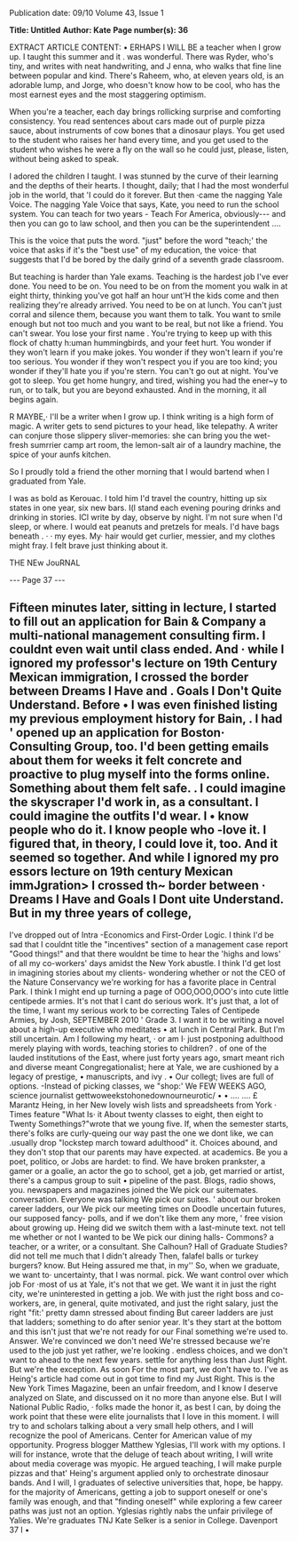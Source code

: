 Publication date: 09/10
Volume 43, Issue 1

**Title: Untitled**
**Author: Kate**
**Page number(s): 36**

EXTRACT ARTICLE CONTENT:
• 
ERHAPS I WILL BE a teacher when 
I grow up. 
I taught this summer and it 
. was wonderful. There was Ryder, who's 
tiny, and writes with neat handwriting, 
and J enna, who walks that fine line 
between popular and kind. There's 
Raheem, who, at eleven years old, is an 
adorable lump, and Jorge, who doesn't 
know how to be cool, who has the most 
earnest eyes and the most staggering 
optimism. 

When 
you're 
a 
teacher, 
each 
day brings rollicking surprise and 
comforting 
consistency. 
You 
read 
sentences about cars made out of 
purple pizza sauce, about instruments 
of cow bones that a dinosaur plays. You 
get used to the student who raises her 
hand every time, and you get used to 
the student who wishes he were a fly on 
the wall so he could just, please, listen, 
without being asked to speak. 

I adored the children I taught. I was 
stunned by the curve of their learning 
and the depths of their hearts. I thought, 
daily; that I had the most wonderful job 
in the world, that 'I could do it forever. 
But then ·came the nagging Yale 
Voice. The nagging Yale Voice that says, 
Kate, you need to run the school system. 
You can teach for two years - Teach For 
America, obviously--- and then you can 
go to law school, and then you can be 
the superintendent .... 

This is the voice that puts the word. 
"just" before the word "teach;' the 
voice that asks if it's the "best use" of 
my education, the voice· that suggests 
that I'd be bored by the daily grind of a 
seventh grade classroom. 

But teaching is harder than Yale 
exams. Teaching is the hardest job I've 
ever done. You need to be on. You need 
to be on from the moment you walk in 
at eight thirty, thinking you've got half 
an hour unt'H the kids come and then 
realizing they're already arrived. You 
need to be on at lunch. You can't just 
corral and silence them, because you 
want them to talk. You want to smile 
enough but not too much and you 
want to be real, but not like a friend. You 
can't swear. You lose your first name . 
You're trying to keep up with this flock 
of chatty h:uman hummingbirds, and 
your feet hurt. You wonder if they won't 
learn if you make jokes. You wonder if 
they won't learn if you're too serious. 
You wonder if they won't respect you if 
you are too kind; you wonder if they'll 
hate you if you're stern. You can't go 
out at night. You've got to sleep. You get 
home hungry, and tired, wishing you 
had the ener~y to run, or to talk, but 
you are beyond exhausted. And in the 
morning, it all begins again. 

R MAYBE,· I'll be a writer when I 
grow up. I think writing is a high 
form of magic. A writer gets to send 
pictures to your head, like telepathy. 
A writer can conjure those slippery 
sliver-memories: she can bring you the 
wet-fresh sumrrier camp art room, the 
lemon-salt air of a laundry machine, the 
spice of your aunfs kitchen. 

So I proudly told a friend the other 
morning that I would bartend when I 
graduated from Yale. 

I was as bold as Kerouac. I told 
him I'd travel the country, hitting up 
six states in one year, six new bars. I(l 
stand each evening pouring drinks and 
drinking in stories. ICl write by day, 
observe by night. I'm not sure when I'd 
sleep, or where. I would eat peanuts and 
pretzels for meals. I'd have bags beneath . · · 
my eyes. My· hair would get curlier, 
messier, and my clothes might fray. I felt 
brave just thinking about it. 

THE NEw JouRNAL 





--- Page 37 ---

Fifteen minutes later, 
sitting in 
lecture, I started to fill out an application 
for Bain & Company a multi-national 
management consulting firm. I couldnt 
even wait until class ended. And · while 
I ignored my professor's lecture on 19th 
Century Mexican immigration, I crossed 
the border between Dreams I Have and 
. 
Goals I Don't Quite Understand. Before 
• 
I was even finished listing my previous 
employment history for Bain, . I had 
' 
opened up an application for Boston· 
Consulting Group, too. I'd been getting 
emails about them for weeks it felt 
concrete and proactive to plug myself 
into the forms online. Something about 
them felt safe. . I could imagine the 
skyscraper I'd work in, as a consultant. 
I could imagine the outfits I'd wear. I 
• 
know people who do it. I know people 
who -love it. I figured that, in theory, 
I could love it, too. And it seemed so 
together. 
And while I ignored 
my pro essors lecture on 
19th century Mexican 
immJgration> I crossed 
th~ border between · 
Dreams I Have and 
Goals I Dont 
uite 
Understand. 
But in my three years of college, 
-
I've dropped out of Intra -Economics 
and First-Order Logic. I think I'd be 
sad that I couldnt title the "incentives" 
section of a management case report 
"Good things!" and that there wouldnt 
be time to hear the 'highs and lows' 
of all my co-workers' days amidst the 
New York abustle. I think I'd get lost in 
imagining stories about my clients-
wondering whether or not the CEO of 
the Nature Conservancy we're working 
for has a favorite place in Central Park. 
I think I might end up turning a page of 
OOO,OOO,OOO's into cute little centipede 
armies. It's not that I cant do serious 
work. It's just that, a lot of the time, I 
want my serious work to be correcting 
Tales of Centipede Armies, by Josh, 
SEPTEMBER 2010 
' 
Grade 3. I want it to be writing a novel 
about a high-up executive who meditates 
• 
at lunch in Central Park. 
But I'm still uncertain. Am I following 
my heart, · or am I· just postponing 
adulthood merely playing with words, 
teaching stories to children? 
. of one of the lauded institutions of 
the East, where just forty years ago, 
smart meant rich and diverse meant 
Congregationalist; here at Yale, we 
are cushioned by a legacy of prestige, 
• 
manuscripts, and ivy . 
• Our collegt; lives are full of options. 
-Instead of picking classes, we "shop:' We 
FEW WEEKS AGO, science journalist 
gettwoweekstohonedownourneurotic/ 
• 
• 
.... .... £ Marantz Heing, in her New 
lovely wish lists and spreadsheets from 
York · Times feature "What Is· it About 
twenty classes to eight, then eight to 
Twenty Somethings?"wrote that we young 
five. If, when the semester starts, there's 
folks are curly-queing our way past the 
one we dont like, we can .usually drop 
"lockstep march toward adulthood" 
it. Choices abound, and they don't stop 
that our parents may have expected. 
at academics. Be you a poet, politico, or 
Jobs are hardet: to find. We have broken 
prankster, a gamer or a goalie, an actor 
the go to school, get a job, get married 
or artist, there's a campus group to suit 
• 
pipeline of the past. Blogs, radio shows, 
you. 
newspapers and magazines joined the 
We pick our suitemates. 
conversation. Everyone was talking 
We pick our suites. 
' 
about our broken career ladders, our 
We pick our meeting times on Doodle 
uncertain futures, our supposed fancy-
polls, and if we don't like them any more, 
' 
free vision about growing up. Heing did 
we switch them with a last-minute text. 
not tell me whether or not I wanted to be 
We pick our dining halls- Commons? 
a teacher, or a writer, or a consultant. She 
Calhoun? Hall of Graduate Studies? 
did not tell me much that I didn't already 
Then, falafel balls or turkey burgers? 
know. But Heing assured me that, in my'' 
So, when we graduate, we want to· 
uncertainty, that I was normal. 
pick. We want control over which job 
For ·most of us at Yale, it's not that 
we get. We want it in just the right city, 
we're uninterested in getting a job. We 
with just the right boss and co-workers, 
are, in general, quite motivated, and 
just the right salary, just the right "fit:' 
pretty damn stressed about finding 
But career ladders are just that ladders; 
something to do after senior year. It's 
they start at the bottom and this isn't 
just that we're not ready for our Final 
something we're used to. 
Answer. We're convinced we don't need 
We're stressed because we're used to 
the job just yet rather, we're looking . endless choices, and we don't want to 
ahead to the next few years. 
settle for anything less than Just Right. 
But we're the exception. As soon 
For the most part, we don't have to. I've 
as Heing's article had come out in 
got time to find my Just Right. This is 
the New York Times Magazine, been 
an unfair freedom, and I know I deserve 
analyzed on Slate, and discussed on 
it no more than anyone else. But I will 
National Public Radio, · folks made the 
honor it, as best I can, by doing the work 
point that these were elite journalists 
that I love in this moment. I will try to 
and scholars talking about a very small 
help others, and I will recognize the 
pool of Americans. Center for American 
value of my opportunity. 
Progress blogger Matthew Yglesias, 
I'll work with my options. I will 
for instance, wrote that the deluge of 
teach about writing, I will write about 
media coverage was myopic. He argued 
teaching, I will make purple pizzas and 
that' Heing's argument applied only to 
orchestrate dinosaur bands. And I will, I 
graduates of selective universities that, 
hope, be happy. 
for the majority of Americans, getting 
a job to support oneself or one's family 
was enough, and that "finding oneself" 
while exploring a few career paths was 
just not an option. 
Yglesias rightly nabs the unfair 
privilege of Yalies. We're graduates 
TNJ 
Kate Selker is a senior in 
College. 
Davenport 
37 
I
•